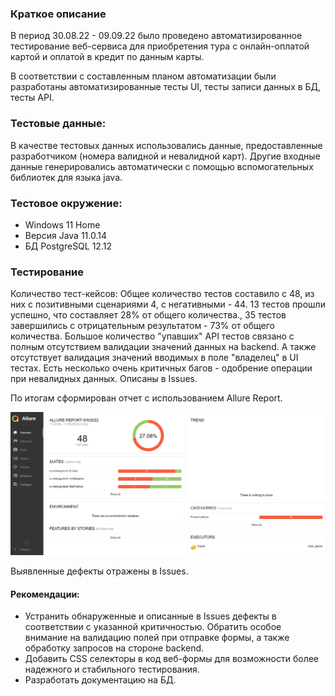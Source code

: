 ### Краткое описание
В период 30.08.22 - 09.09.22 было проведено автоматизированное тестирование веб-сервиса для приобретения тура
с онлайн-оплатой картой и оплатой в кредит по данным карты.

В соответствии с составленным планом автоматизации были разработаны автоматизированные тесты UI,
тесты записи данных в БД, тесты API.
### Тестовые данные:
В качестве тестовых данных использовались данные, предоставленные разработчиком (номера валидной и невалидной карт).
Другие входные данные генерировались автоматически с помощью вспомогательных библиотек для языка java.
### Тестовое окружение:
- Windows 11 Home
- Версия Java 11.0.14
- БД PostgreSQL 12.12
### Тестирование
Количество тест-кейсов:
Общее количество тестов составило с 48, из них с позитивными сценариями 4, с негативными - 44. 
13 тестов прошли успешно, что составляет 28% от общего количества.,
35 тестов завершились с отрицательным результатом - 73% от общего количества.
Большое количество "упавших" API тестов связано с полным отсутствием валидации значений данных на backend. 
А также отсутствует валидация значений вводимых в поле "владелец" в UI тестах.
Есть несколько очень критичных багов - одобрение операции при невалидных данных. Описаны в Issues. 

По итогам сформирован отчет с использованием Allure Report.

![AllureReport](AllureReport.jpg)

Выявленные дефекты отражены в Issues.
#### Рекомендации:
- Устранить обнаруженные и описанные в Issues дефекты в соответствии с указанной критичностью.
Обратить особое внимание на валидацию полей при отправке формы, а также обработку запросов на стороне backend.
- Добавить CSS селекторы в код веб-формы для возможности более надежного и стабильного тестирования.
- Разработать документацию на БД.
